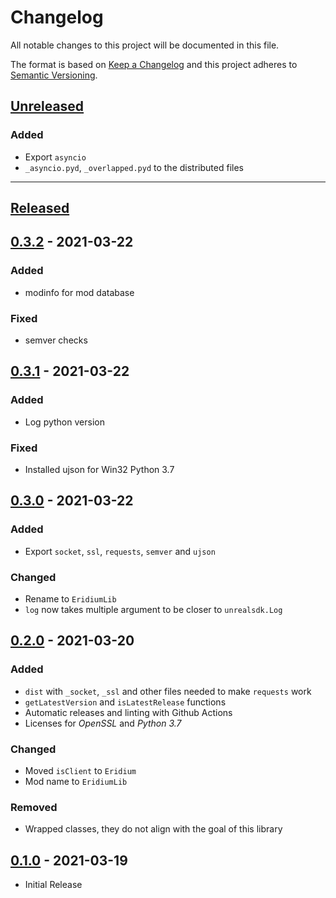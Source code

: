 # Changelog

All notable changes to this project will be documented in this file.

The format is based on [Keep a Changelog][keep a changelog] and this project adheres to [Semantic Versioning][semantic versioning].

## [Unreleased]

### Added

- Export `asyncio`
- `_asyncio.pyd`, `_overlapped.pyd` to the distributed files

---

## [Released]

## [0.3.2] - 2021-03-22

### Added
- modinfo for mod database

### Fixed
- semver checks


## [0.3.1] - 2021-03-22

### Added
- Log python version

### Fixed
- Installed ujson for Win32 Python 3.7


## [0.3.0] - 2021-03-22

### Added
- Export `socket`, `ssl`, `requests`, `semver` and `ujson`

### Changed
- Rename to `EridiumLib`
- `log` now takes multiple argument to be closer to `unrealsdk.Log`


## [0.2.0] - 2021-03-20

### Added
- `dist` with `_socket`, `_ssl` and other files needed to make `requests` work
- `getLatestVersion` and `isLatestRelease` functions
- Automatic releases and linting with Github Actions
- Licenses for *OpenSSL* and *Python 3.7*

### Changed
- Moved `isClient` to `Eridium`
- Mod name to `EridiumLib`

### Removed
- Wrapped classes, they do not align with the goal of this library


## [0.1.0] - 2021-03-19
- Initial Release


<!-- Links -->
[keep a changelog]: https://keepachangelog.com/
[semantic versioning]: https://semver.org/

<!-- Versions -->
[unreleased]: https://github.com/RLNT/bl2_eridium/compare/v1.0.0...HEAD
[released]: https://github.com/RLNT/bl2_eridium/releases
[0.3.2]: https://github.com/RLNT/bl2_eridium/compare/v0.3.1...v0.3.2
[0.3.1]: https://github.com/RLNT/bl2_eridium/compare/v0.3.0...v0.3.1
[0.3.0]: https://github.com/RLNT/bl2_eridium/compare/v0.2.0...v0.3.0
[0.2.0]: https://github.com/RLNT/bl2_eridium/compare/v0.1.0...v0.2.0
[0.1.0]: https://github.com/RLNT/bl2_eridium/releases/tag/v0.1.0
